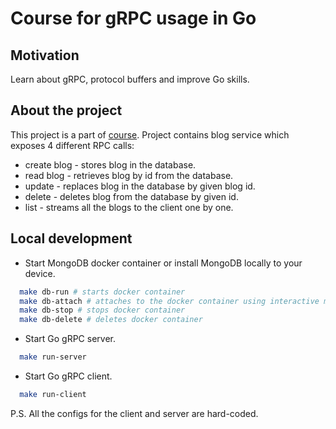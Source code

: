 # Course for gRPC usage in Go

## Motivation

Learn about gRPC, protocol buffers and improve Go skills.

## About the project

This project is a part of [course](https://www.udemy.com/course/grpc-golang/). Project contains blog service which exposes 4 different RPC calls:

- create blog - stores blog in the database.
- read blog - retrieves blog by id from the database.
- update - replaces blog in the database by given blog id.
- delete - deletes blog from the database by given id.
- list - streams all the blogs to the client one by one.

## Local development

- Start MongoDB docker container or install MongoDB locally to your device.

```bash
  make db-run # starts docker container
  make db-attach # attaches to the docker container using interactive mode
  make db-stop # stops docker container
  make db-delete # deletes docker container
```

- Start Go gRPC server.

```bash
  make run-server
```

- Start Go gRPC client.

```bash
  make run-client
```

P.S. All the configs for the client and server are hard-coded.

